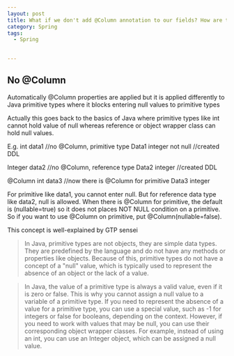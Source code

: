 ```yaml
---
layout: post
title: What if we don't add @Column annotation to our fields? How are they mapped then?
category: Spring 
tags:
  - Spring

  
---
```

## No @Column
Automatically @Column properties are applied but it is applied
differently to Java primitive types where it blocks entering null 
values to primitive types

Actually this goes back to the basics of Java where primitive types like
int cannot hold value of null whereas reference or object wrapper class
can hold null values.

E.g.
int data1 //no @Column, primitive type
Data1 integer not null //created DDL

Integer data2 //no @Column, reference type
Data2 integer //created DDL

@Column
int data3 //now there is @Column for primitive
Data3 integer

For primitive like data1, you cannot enter null. But for reference data type
like data2, null is allowed. When there is @Column for primitive, the 
default is (nullable=true) so it does not places NOT NULL condition on 
a primitive. So if you want to use @Column on primitive, put 
@Column(nullable=false).

This concept is well-explained by GTP sensei
>In Java, primitive types are not objects, they are simple data types. They are predefined by the language and do not have any methods or properties like objects. Because of this, primitive types do not have a concept of a "null" value, which is typically used to represent the absence of an object or the lack of a value.

>In Java, the value of a primitive type is always a valid value, even if it is zero or false. This is why you cannot assign a null value to a variable of a primitive type. If you need to represent the absence of a value for a primitive type, you can use a special value, such as -1 for integers or false for booleans, depending on the context.
However, if you need to work with values that may be null, you can use their corresponding object wrapper classes. For example, instead of using an int, you can use an Integer object, which can be assigned a null value.



